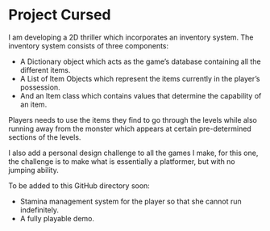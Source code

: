 # Project Cursed
I am developing a 2D thriller which incorporates an inventory system. The inventory system consists of three components:
- A Dictionary object which acts as the game’s database containing all the different items.
- A List of Item Objects which represent the items currently in the player’s possession.
- And an Item class which contains values that determine the capability of an item. 

Players needs to use the items they find to go through the levels while also running away from the monster which appears at certain pre-determined sections of the levels. 

I also add a personal design challenge to all the games I make, for this one, the challenge is to make what is essentially a platformer, but with no jumping ability.

To be added to this GitHub directory soon:

- Stamina management system for the player so that she cannot run indefinitely.
- A fully playable demo.
